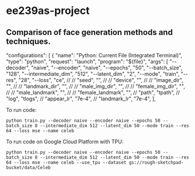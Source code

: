 # ee239as-project

## Comparison of face generation methods and techniques.


"configurations": [
        {
            "name": "Python: Current File (Integrated Terminal)",
            "type": "python",
            "request": "launch",
            "program": "${file}",
            "args": [
                "--decoder", "naive",
                "--encoder", "naive",
                "--epochs", "50",
                "--batch_size", "128",
                "--intermediate_dim", "512",
                "--latent_dim", "2",
                "--mode", "train",
                "--res", "28",
                "--loss", "ce",
                // // "seed", "",
                // // "device", "",
                // // "image_dir", "",
                // // "landmark_dir", "",
                // // "male_img_dir", "",
                // // "female_img_dir", "",
                // // "male_landmark", "",
                // // "female_landmark", "",
                // "path", "tpath",
                // "log", "tlogs",
                // "appear_lr", "7e-4",
                // "landmark_lr", "7e-4",
            ],




To run code:
```
python train.py --decoder naive --encoder naive --epochs 50 --batch_size 8 --intermediate_dim 512 --latent_dim 50 --mode train --res 64 --loss mse --name celeb
```

To run code on Google Cloud Platform with TPU:
```
python train.py --decoder naive --encoder naive --epochs 50 --batch_size 8 --intermediate_dim 512 --latent_dim 50 --mode train --res 64 --loss mse --name celeb --use_tpu --dataset gs://rough-sketchpad-bucket/data/Celeb
```

